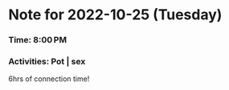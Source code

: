# Note for 2022-10-25 (Tuesday)
### Time: 8:00 PM
### Activities: Pot | sex

6hrs of connection time!
